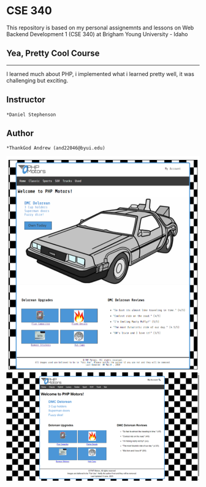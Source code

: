 # CSE 340
This repository is based on my personal assignemnts and lessons on Web Backend Development 1 (CSE 340) at Brigham Young University - Idaho

## Yea, Pretty Cool Course
---
I learned much about PHP, i implemented what i learned pretty well, it was challenging but exciting. 

## Instructor
```
*Daniel Stephenson
```

## Author
```
*ThankGod Andrew (and22046@byui.edu)
```

![phpmotors home page](<php Home.png>)
![phpmotors](phpmotors.png)